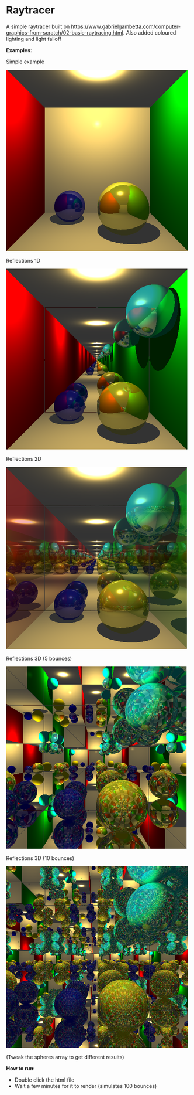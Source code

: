 # Raytracer

A simple raytracer built on https://www.gabrielgambetta.com/computer-graphics-from-scratch/02-basic-raytracing.html. Also added coloured lighting and light falloff


**Examples:**

Simple example

![](example.png)

Reflections 1D

![](example2.png)

Reflections 2D

![](example3.png)

Reflections 3D (5 bounces)

![](example4.png)

Reflections 3D (10 bounces)

![](example5.png)

(Tweak the spheres array to get different 
results)


**How to run:**

- Double click the html file
- Wait a few minutes for it to render (simulates 100 bounces)